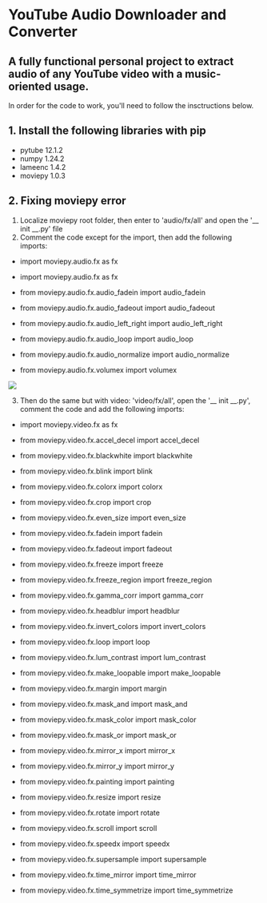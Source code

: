 # YouTube Audio Downloader and Converter
## A fully functional personal project to extract audio of any YouTube video with a music-oriented usage.

In order for the code to work, you'll need to follow the insctructions below.

## 1. Install the following libraries with pip
* pytube 12.1.2
* numpy 1.24.2
* lameenc 1.4.2
* moviepy 1.0.3

## 2. Fixing moviepy error
1. Localize moviepy root folder, then enter to 'audio/fx/all' and open the '__ init __.py' file
2. Comment the code except for the import, then add the following imports:

* import moviepy.audio.fx as fx

* import moviepy.audio.fx as fx

* from moviepy.audio.fx.audio_fadein import audio_fadein

* from moviepy.audio.fx.audio_fadeout import audio_fadeout

* from moviepy.audio.fx.audio_left_right import audio_left_right

* from moviepy.audio.fx.audio_loop import audio_loop

* from moviepy.audio.fx.audio_normalize import audio_normalize

* from moviepy.audio.fx.volumex import volumex

<img src="https://cdn.discordapp.com/attachments/440939498738548737/1084858226618671114/image.png">

3. Then do the same but with video: 'video/fx/all', open the '__ init __.py', comment the code and add the following imports:

* import moviepy.video.fx as fx

* from moviepy.video.fx.accel_decel import accel_decel

* from moviepy.video.fx.blackwhite import blackwhite

* from moviepy.video.fx.blink import blink

* from moviepy.video.fx.colorx import colorx

* from moviepy.video.fx.crop import crop

* from moviepy.video.fx.even_size import even_size

* from moviepy.video.fx.fadein import fadein

* from moviepy.video.fx.fadeout import fadeout

* from moviepy.video.fx.freeze import freeze

* from moviepy.video.fx.freeze_region import freeze_region

* from moviepy.video.fx.gamma_corr import gamma_corr

* from moviepy.video.fx.headblur import headblur

* from moviepy.video.fx.invert_colors import invert_colors

* from moviepy.video.fx.loop import loop

* from moviepy.video.fx.lum_contrast import lum_contrast

* from moviepy.video.fx.make_loopable import make_loopable

* from moviepy.video.fx.margin import margin

* from moviepy.video.fx.mask_and import mask_and

* from moviepy.video.fx.mask_color import mask_color

* from moviepy.video.fx.mask_or import mask_or

* from moviepy.video.fx.mirror_x import mirror_x

* from moviepy.video.fx.mirror_y import mirror_y

* from moviepy.video.fx.painting import painting

* from moviepy.video.fx.resize import resize

* from moviepy.video.fx.rotate import rotate

* from moviepy.video.fx.scroll import scroll

* from moviepy.video.fx.speedx import speedx

* from moviepy.video.fx.supersample import supersample

* from moviepy.video.fx.time_mirror import time_mirror

* from moviepy.video.fx.time_symmetrize import time_symmetrize
